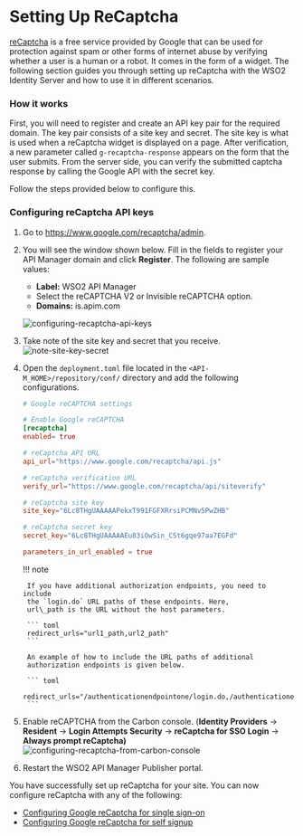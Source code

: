 # Setting Up ReCaptcha

[reCaptcha](https://developers.google.com/recaptcha/) is a free service
provided by Google that can be used for protection against spam or other
forms of internet abuse by verifying whether a user is a human or a
robot. It comes in the form of a widget. The following section guides
you through setting up reCaptcha with the WSO2 Identity Server and how
to use it in different scenarios.

### How it works

First, you will need to register and create an API key pair for the
required domain. The key pair consists of a site key and secret. The
site key is what is used when a reCaptcha widget is displayed on a page.
After verification, a new parameter called
`g-recaptcha-response` appears on the form that the
user submits. From the server side, you can verify the submitted captcha
response by calling the Google API with the secret key.

Follow the steps provided below to configure this.

### Configuring reCaptcha API keys

1. Go to <https://www.google.com/recaptcha/admin>.

2. You will see the window shown below. Fill in the fields to register
   your API Manager domain and click **Register**. The following
    are sample values:
    -   **Label:** WSO2 API Manager
    -   Select the reCAPTCHA V2 or Invisible reCAPTCHA option.
    -   **Domains:** is.apim.com  

    ![configuring-recaptcha-api-keys]({{base_path}}/assets/img/learn/api-security/recaptcha/configuring-recaptcha-api-keys.png) 
   
3. Take note of the site key and secret that you receive.
    ![note-site-key-secret]({{base_path}}/assets/img/learn/api-security/recaptcha/note-site-key-secret.png)
   
4. Open the `deployment.toml` file located in the `<API-M_HOME>/repository/conf/` directory and add the following configurations.

    ``` toml 
    # Google reCAPTCHA settings

    # Enable Google reCAPTCHA
    [recaptcha] 
    enabled= true

    # reCaptcha API URL
    api_url="https://www.google.com/recaptcha/api.js"

    # reCaptcha verification URL
    verify_url="https://www.google.com/recaptcha/api/siteverify"

    # reCaptcha site key
    site_key="6Lc8THgUAAAAAPekxT991FGFXRrsiPCMNv5PwZHB"

    # reCaptcha secret key
    secret_key="6Lc8THgUAAAAAEu83iOwSin_CSt6gqe97aa7EGFd"
   
    parameters_in_url_enabled = true
    ```

    !!! note
    
        If you have additional authorization endpoints, you need to include
        the `login.do` URL paths of these endpoints. Here,
        url\_path is the URL without the host parameters.
    
        ``` toml
        redirect_urls="url1_path,url2_path"
        ```
    
        An example of how to include the URL paths of additional
        authorization endpoints is given below.
    
        ``` toml
        redirect_urls="/authenticationendpointone/login.do,/authenticationendpointtwo/login.do"
        ```

5. Enable reCAPTCHA from the Carbon console. (**Identity Providers** -> **Resident** -> **Login Attempts Security** -> **reCaptcha for SSO Login** -> **Always prompt reCaptcha)**   ![configuring-recaptcha-from-carbon-console]({{base_path}}/assets/img/learn/api-security/recaptcha/configuring-recaptcha-from-carbon-console.png)

6. Restart the WSO2 API Manager Publisher portal.

You have successfully set up reCaptcha for your site. You can now
configure reCaptcha with any of the following:

-   [Configuring Google reCaptcha for single
    sign-on]({{base_path}}/install-and-setup/setup/security/logins-and-passwords/configuring-recaptcha-for-single-sign-on)
-   [Configuring Google reCaptcha for self
    signup]({{base_path}}/reference/customize-product/customizations/customizing-the-developer-portal/configuring-recaptcha-for-self-signup)
